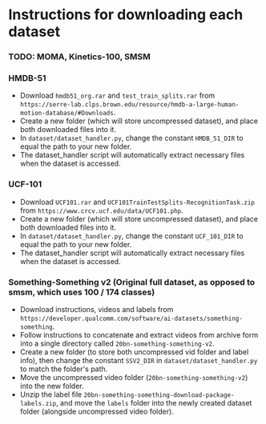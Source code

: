 # Instructions for downloading each dataset

### TODO: MOMA, Kinetics-100, SMSM

### HMDB-51

* Download `hmdb51_org.rar` and `test_train_splits.rar` from `https://serre-lab.clps.brown.edu/resource/hmdb-a-large-human-motion-database/#Downloads`.
* Create a new folder (which will store uncompressed dataset), and place both downloaded files into it.
* In `dataset/dataset_handler.py`, change the constant `HMDB_51_DIR` to equal the path to your new folder.
* The dataset_handler script will automatically extract necessary files when the dataset is accessed.

### UCF-101

* Download `UCF101.rar` and `UCF101TrainTestSplits-RecognitionTask.zip` from `https://www.crcv.ucf.edu/data/UCF101.php`.
* Create a new folder (which will store uncompressed dataset), and place both downloaded files into it.
* In `dataset/dataset_handler.py`, change the constant `UCF_101_DIR` to equal the path to your new folder.
* The dataset_handler script will automatically extract necessary files when the dataset is accessed.

### Something-Something v2 (Original full dataset, as opposed to smsm, which uses 100 / 174 classes)

* Download instructions, videos and labels from `https://developer.qualcomm.com/software/ai-datasets/something-something`.
* Follow instructions to concatenate and extract videos from archive form into a single directory called `20bn-something-something-v2`.
* Create a new folder (to store both uncompressed vid folder and label info), then change the constant `SSV2_DIR` in `dataset/dataset_handler.py` to match the folder's path.
* Move the uncompressed video folder (`20bn-something-something-v2`) into the new folder.
* Unzip the label file `20bn-something-something-download-package-labels.zip`, and move the `labels` folder into the newly created dataset folder (alongside uncompressed video folder).